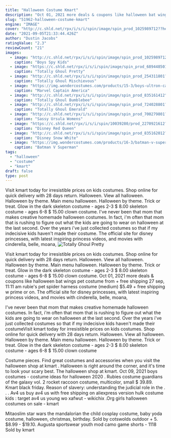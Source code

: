 ```yaml
---
title: "Halloween Costume Kmart"
description: "Oct 01, 2021 more deals & coupons like halloween bat wings pet costume from + free shipping 27 sep, 11:11 am rubie's pet spider harness costume (medium) $5.49 + free shipping w prime or on"
slug: "51962-halloween-costume-kmart"
engine: "IMAGE"
cover: "http://c.shld.net/rpx/i/s/i/spin/image/spin_prod_1025989712??hei=64&wid=64&qlt=50"
date: "2021-09-05T21:33:44.426Z"
author: "Dustin Jacobs"
ratingValue: "2.3"
reviewCount: "21"
images:
  - image: "http://c.shld.net/rpx/i/s/i/spin/image/spin_prod_1025989712??hei=64&wid=64&qlt=50"
    caption: "Boys Spy Kids"
  - image: "https://c.shld.net/rpx/i/s/i/spin/image/spin_prod_689448501??hei=64&wid=64&qlt=50"
    caption: "Totally Ghoul Pretty"
  - image: "http://c.shld.net/rpx/i/s/i/spin/image/spin_prod_254311801??hei=64&wid=64&qlt=50"
    caption: "Totally Ghoul Mischievous"
  - image: "https://img.wondercostumes.com/products/15-3/boys-ultron-captain-america-costume.jpg"
    caption: "Marvel Captain America"
  - image: "http://c.shld.net/rpx/i/s/i/spin/image/spin_prod_835161412"
    caption: "Totally Ghoul Bumblebee"
  - image: "http://c.shld.net/rpx/i/s/i/spin/image/spin_prod_724028801??hei=64&wid=64&qlt=50"
    caption: "Totally Ghoul Emerald"
  - image: "http://c.shld.net/rpx/i/s/i/spin/image/spin_prod_700279801??hei=64&wid=64&qlt=50"
    caption: "Sassy Ursula Womens"
  - image: "https://c.shld.net/rpx/i/s/i/spin/10039280/prod_2270921612??hei=64&wid=64&qlt=50"
    caption: "Disney Red Queen"
  - image: "http://c.shld.net/rpx/i/s/i/spin/image/spin_prod_835162012??hei=64&wid=64&qlt=50"
    caption: "Disney Snow White"
  - image: "https://img.wondercostumes.com/products/16-3/batman-v-superman-boys-3d-costume.jpg"
    caption: "Batman V Superman"
tags:
  - "halloween"
  - "costume"
  - "kmart"
draft: false
type: post
---
```


Visit kmart today for irresistible prices on kids costumes. Shop online for quick delivery with 28 days return.  Halloween. View all halloween. Halloween by theme. Main menu halloween. Halloween by theme. Trick or treat. Glow in the dark skeleton costume - ages 2-3 $ 8.00 skeleton costume - ages 6-8 $ 15.00 clown costume. I've never been that mom that makes creative homemade halloween costumes. In fact, i'm often that mom that is rushing to figure out what the kids are going to wear on halloween at the last second. Over the years i've just collected costumes so that if my indecisive kids haven't made their costume. The official site for disney princesses, with latest inspiring princess videos, and movies with cinderella, belle, moana,
![Totally Ghoul Pretty](https://c.shld.net/rpx/i/s/i/spin/image/spin_prod_689448501??hei=64&wid=64&qlt=50 "Totally Ghoul Pretty")

Visit kmart today for irresistible prices on kids costumes. Shop online for quick delivery with 28 days return.  Halloween. View all halloween. Halloween by theme. Main menu halloween. Halloween by theme. Trick or treat. Glow in the dark skeleton costume - ages 2-3 $ 8.00 skeleton costume - ages 6-8 $ 15.00 clown costume. Oct 01, 2021 more deals &amp; coupons like halloween bat wings pet costume from + free shipping 27 sep, 11:11 am rubie&#39;s pet spider harness costume (medium) $5.49 + free shipping w prime or on. The official site for disney princesses, with latest inspiring princess videos, and movies with cinderella, belle, moana,
<!--inArticleAds-->

<!--galleryOne-->

I've never been that mom that makes creative homemade halloween costumes. In fact, i'm often that mom that is rushing to figure out what the kids are going to wear on halloween at the last second. Over the years i've just collected costumes so that if my indecisive kids haven't made their costumeVisit kmart today for irresistible prices on kids costumes. Shop online for quick delivery with 28 days return.  Halloween. View all halloween. Halloween by theme. Main menu halloween. Halloween by theme. Trick or treat. Glow in the dark skeleton costume - ages 2-3 $ 8.00 skeleton costume - ages 6-8 $ 15.00 clown costume
<!--inArticleAds-->

<!--galleryTwo-->

Costume pieces. Find great costumes and accessories when you visit the halloween shop at kmart . Halloween is right around the corner, and it's time to look your scary best. The halloween shop at kmart. Oct 09, 2021 boys costumes - costume ideas for halloween 2020 . Rubies costume guardians of the galaxy vol. 2 rocket raccoon costume, multicolor, small $ 39.89.  Kmart black friday. Reason of slavery: understanding the judicial role in the . . . Av4 us  buy av4 us with free shipping on aliexpress version hulk costume kids : target av4 us young wo xafwut - wikichix .Org girls halloween costumes on sale - kmart
<!--galleryThree-->

Mitaoslim star wars the mandalorian the child cosplay costume, baby yoda costume, halloween, christmas, birthday. Sold by cotswolds outdoor + 5. $8.99 - $19.10. Augusta sportswear youth mod camo game shorts - 1118  Sold by kmart